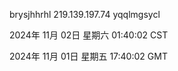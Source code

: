 brysjhhrhl 219.139.197.74 yqqlmgsycl

2024年 11月 02日 星期六 01:40:02 CST

2024年 11月 01日 星期五 17:40:02 GMT
